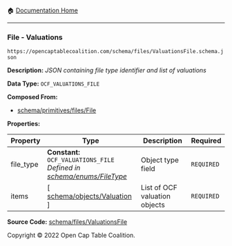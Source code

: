 :house: [Documentation Home](../../../)

---

### File - Valuations

`https://opencaptablecoalition.com/schema/files/ValuationsFile.schema.json`

**Description:** _JSON containing file type identifier and list of valuations_

**Data Type:** `OCF_VALUATIONS_FILE`

**Composed From:**

- [schema/primitives/files/File](../../../../schema/primitives/files/File.md)

**Properties:**

| Property  | Type                                                                                                            | Description                   | Required   |
| --------- | --------------------------------------------------------------------------------------------------------------- | ----------------------------- | ---------- |
| file_type | **Constant:** `OCF_VALUATIONS_FILE`</br>_Defined in [schema/enums/FileType](../../../schema/enums/FileType.md)_ | Object type field             | `REQUIRED` |
| items     | [ [schema/objects/Valuation](../../../schema/objects/Valuation.md) ]                                            | List of OCF valuation objects | `REQUIRED` |

**Source Code:** [schema/files/ValuationsFile](/../../../../schema/files/ValuationsFile.schema.json)

Copyright © 2022 Open Cap Table Coalition.
